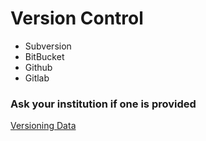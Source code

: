# Version Control

* Subversion
* BitBucket
* Github
* Gitlab

### Ask your institution if one is provided

[Versioning Data](eps/versiondata.md)
